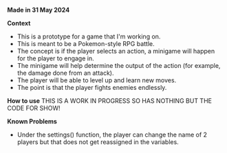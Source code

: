 **Made in 31 May 2024**

**Context**
- This is a prototype for a game that I'm working on.
- This is meant to be a Pokemon-style RPG battle.
- The concept is if the player selects an action, a minigame will happen for the player to engage in.
- The minigame will help determine the output of the action (for example, the damage done from an attack).
- The player will be able to level up and learn new moves.
- The point is that the player fights enemies endlessly.

**How to use**
THIS IS A WORK IN PROGRESS SO HAS NOTHING BUT THE CODE FOR SHOW!

**Known Problems**
- Under the settings() function, the player can change the name of 2 players but that does not get reassigned in the variables.
